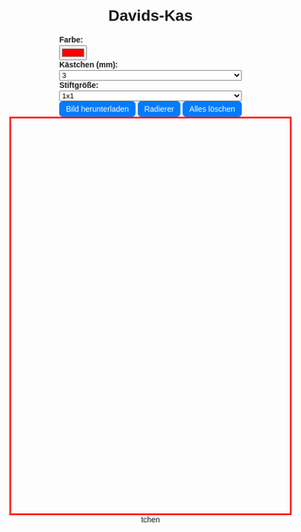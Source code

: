 # Davids-Kas<!DOCTYPE html>
<html lang="de">
<head>
  <meta charset="UTF-8" />
  <title>Kästchen-Zeichenblatt</title>
  <meta name="viewport" content="width=device-width, initial-scale=1.0">
  <style>
    body {
      font-family: sans-serif;
      padding: 20px;
      display: flex;
      flex-direction: column;
      align-items: center;
      margin: 0;
    }

    .controls {
      display: flex;
      flex-wrap: wrap;
      gap: 10px;
      align-items: center;
      max-width: 794px;
      width: 100%;
      margin-bottom: 10px;
      padding: 0 10px;
      box-sizing: border-box;
    }

    .control-group {
      display: flex;
      flex-direction: column;
      font-size: 14px;
    }

    button {
      padding: 6px 12px;
      background-color: #007BFF;
      color: white;
      border: none;
      border-radius: 6px;
      cursor: pointer;
      font-size: 14px;
    }

    button:hover {
      background-color: #0056b3;
    }

    button.active {
      background-color: #28a745 !important;
    }

    #canvasWrapper {
      border: 3px solid red;
      width: 100%;
      max-width: 794px;
      aspect-ratio: 210 / 297;
      position: relative;
    }

    canvas {
      display: block;
      width: 100%;
      height: 100%;
    }

    label {
      font-weight: bold;
      margin-bottom: 2px;
    }

    @media (max-width: 500px) {
      button, select, input[type="color"] {
        font-size: 16px;
        padding: 10px;
      }

      .control-group {
        width: 100%;
      }

      .controls {
        flex-direction: column;
        align-items: stretch;
      }
    }
  </style>
</head>
<body>
  <div class="controls">
    <div class="control-group">
      <label for="colorPicker">Farbe:</label>
      <input type="color" id="colorPicker" value="#ff0000">
    </div>
    <div class="control-group">
      <label for="gridSize">Kästchen (mm):</label>
      <select id="gridSize">
        <option value="1">1</option>
        <option value="2">2</option>
        <option value="3" selected>3</option>
        <option value="4">4</option>
        <option value="5">5</option>
      </select>
    </div>
    <div class="control-group">
      <label for="brushSize">Stiftgröße:</label>
      <select id="brushSize">
        <option value="1">1x1</option>
        <option value="2">2x2</option>
        <option value="3">3x3</option>
        <option value="4">4x4</option>
      </select>
    </div>
    <button id="downloadBtn">Bild herunterladen</button>
    <button id="eraserBtn">Radierer</button>
    <button id="clearBtn">Alles löschen</button>
  </div>

  <div id="canvasWrapper">
    <canvas id="drawingCanvas" width="794" height="1123"></canvas>
  </div>

  <script>
    const canvas = document.getElementById("drawingCanvas");
    const ctx = canvas.getContext("2d");
    const gridSizeSelect = document.getElementById("gridSize");
    const brushSizeSelect = document.getElementById("brushSize");
    const colorPicker = document.getElementById("colorPicker");
    const downloadBtn = document.getElementById("downloadBtn");
    const eraserBtn = document.getElementById("eraserBtn");
    const clearBtn = document.getElementById("clearBtn");

    let gridSize = parseInt(gridSizeSelect.value) * 3.78;
    let brushSize = parseInt(brushSizeSelect.value);
    let filledCells = {};
    let eraserMode = false;

    function drawGrid() {
      ctx.clearRect(0, 0, canvas.width, canvas.height);
      ctx.strokeStyle = "#ccc";
      ctx.lineWidth = 0.5;

      for (let x = 0; x < canvas.width; x += gridSize) {
        for (let y = 0; y < canvas.height; y += gridSize) {
          ctx.strokeRect(x, y, gridSize, gridSize);
        }
      }

      for (const key in filledCells) {
        const [x, y] = key.split(",").map(Number);
        ctx.fillStyle = filledCells[key];
        ctx.fillRect(x, y, gridSize, gridSize);
      }
    }

    function getCellCoordinates(x, y) {
      const cellX = Math.floor(x / gridSize) * gridSize;
      const cellY = Math.floor(y / gridSize) * gridSize;
      return [cellX, cellY];
    }

    canvas.addEventListener("click", (e) => {
      const rect = canvas.getBoundingClientRect();
      const x = e.clientX - rect.left;
      const y = e.clientY - rect.top;
      const [cellX, cellY] = getCellCoordinates(x, y);

      for (let i = 0; i < brushSize; i++) {
        for (let j = 0; j < brushSize; j++) {
          const xCoord = cellX + i * gridSize;
          const yCoord = cellY + j * gridSize;

          if (xCoord >= canvas.width || yCoord >= canvas.height) continue;

          const key = `${xCoord},${yCoord}`;
          if (eraserMode) {
            delete filledCells[key];
          } else {
            filledCells[key] = colorPicker.value;
          }
        }
      }
      drawGrid();
    });

    gridSizeSelect.addEventListener("change", () => {
      gridSize = parseInt(gridSizeSelect.value) * 3.78;
      filledCells = {};
      drawGrid();
    });

    brushSizeSelect.addEventListener("change", () => {
      brushSize = parseInt(brushSizeSelect.value);
    });

    downloadBtn.addEventListener("click", () => {
      const exportCanvas = document.createElement("canvas");
      exportCanvas.width = canvas.width;
      exportCanvas.height = canvas.height;
      const exportCtx = exportCanvas.getContext("2d");

      exportCtx.fillStyle = "#ffffff";
      exportCtx.fillRect(0, 0, exportCanvas.width, exportCanvas.height);

      exportCtx.strokeStyle = "#ccc";
      exportCtx.lineWidth = 0.5;
      for (let x = 0; x < exportCanvas.width; x += gridSize) {
        for (let y = 0; y < exportCanvas.height; y += gridSize) {
          exportCtx.strokeRect(x, y, gridSize, gridSize);
        }
      }

      for (const key in filledCells) {
        const [x, y] = key.split(",").map(Number);
        exportCtx.fillStyle = filledCells[key];
        exportCtx.fillRect(x, y, gridSize, gridSize);
      }

      const link = document.createElement("a");
      link.download = "kaestchenblatt.png";
      link.href = exportCanvas.toDataURL("image/png");
      link.click();
    });

    eraserBtn.addEventListener("click", () => {
      eraserMode = !eraserMode;
      eraserBtn.classList.toggle("active", eraserMode);
    });

    clearBtn.addEventListener("click", () => {
      filledCells = {};
      drawGrid();
    });

    drawGrid();
  </script>
</body>
</html>
tchen
